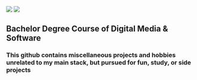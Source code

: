 <img src="https://capsule-render.vercel.app/api?type=waving&color=auto&height=200&section=header&text=HyungJunKim&fontSize=90" />
<img src="https://github-readme-stats.vercel.app/api/top-langs/?username=idle-danie&layout=compact">
<h2> Bachelor Degree Course of Digital Media & Software </h2>
<h3> This github contains miscellaneous projects and hobbies unrelated to my main stack, but pursued for fun, study, or side projects </h3>

